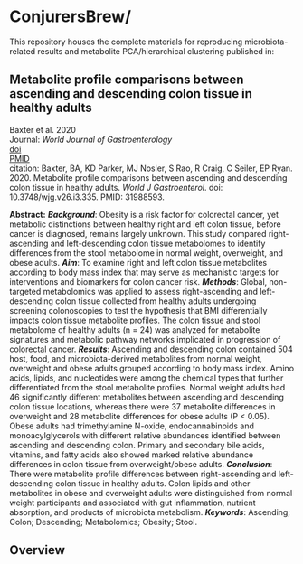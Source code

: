 # ConjurersBrew/

This repository houses the complete materials for reproducing microbiota-related results and metabolite PCA/hierarchical clustering published in: <br/>

## Metabolite profile comparisons between ascending and descending colon tissue in healthy adults

Baxter et al. 2020 <br/>
Journal: *World Journal of Gastroenterology* <br/>
[doi](https://www.wjgnet.com/1007-9327/full/v26/i3/335.htm) <br/>
[PMID](https://pubmed.ncbi.nlm.nih.gov/31988593/) <br/>
citation: Baxter, BA, KD Parker, MJ Nosler, S Rao, R Craig, C Seiler, EP Ryan. 2020. Metabolite profile comparisons between ascending and descending colon tissue in healthy adults. *World J Gastroenterol*. doi: 10.3748/wjg.v26.i3.335. PMID: 31988593. <br/>

**Abstract:** ***Background***: Obesity is a risk factor for colorectal cancer, yet metabolic distinctions between healthy right and left colon tissue, before cancer is diagnosed, remains largely unknown. This study compared right-ascending and left-descending colon tissue metabolomes to identify differences from the stool metabolome in normal weight, overweight, and obese adults. ***Aim***: To examine right and left colon tissue metabolites according to body mass index that may serve as mechanistic targets for interventions and biomarkers for colon cancer risk. ***Methods***: Global, non-targeted metabolomics was applied to assess right-ascending and left-descending colon tissue collected from healthy adults undergoing screening colonoscopies to test the hypothesis that BMI differentially impacts colon tissue metabolite profiles. The colon tissue and stool metabolome of healthy adults (n = 24) was analyzed for metabolite signatures and metabolic pathway networks implicated in progression of colorectal cancer. ***Results***: Ascending and descending colon contained 504 host, food, and microbiota-derived metabolites from normal weight, overweight and obese adults grouped according to body mass index. Amino acids, lipids, and nucleotides were among the chemical types that further differentiated from the stool metabolite profiles. Normal weight adults had 46 significantly different metabolites between ascending and descending colon tissue locations, whereas there were 37 metabolite differences in overweight and 28 metabolite differences for obese adults (P < 0.05). Obese adults had trimethylamine N-oxide, endocannabinoids and monoacylglycerols with different relative abundances identified between ascending and descending colon. Primary and secondary bile acids, vitamins, and fatty acids also showed marked relative abundance differences in colon tissue from overweight/obese adults. ***Conclusion***: There were metabolite profile differences between right-ascending and left-descending colon tissue in healthy adults. Colon lipids and other metabolites in obese and overweight adults were distinguished from normal weight participants and associated with gut inflammation, nutrient absorption, and products of microbiota metabolism. ***Keywords***: Ascending; Colon; Descending; Metabolomics; Obesity; Stool. <br/>

## Overview
